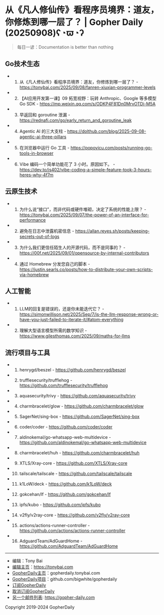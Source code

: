 # 从《凡人修仙传》看程序员境界：道友，你修炼到哪一层了？ | Gopher Daily (20250908)ʕ◔ϖ◔ʔ

>每日一谚：Documentation is better than nothing

## Go技术生态


- 1. 从《凡人修仙传》看程序员境界：道友，你修炼到哪一层了？ - https://tonybai.com/2025/09/08/fanren-xiuxian-programmer-levels

- 2. 【AI应用开发第一课】09 拓宽视野：玩转 Anthropic、Google 等多模型 Go SDK - https://mp.weixin.qq.com/s/ODKP4F81Dn0MrvOTDi-M5A

- 3. 早返回和 goroutine 泄漏 - https://rednafi.com/go/early_return_and_goroutine_leak

- 4. Agentic AI 的三大支柱 - https://dolthub.com/blog/2025-09-08-agentic-ai-three-pillars

- 5. 在浏览器中运行 Go 工具 - https://popovicu.com/posts/running-go-tools-in-browser

- 6. Vibe 编码一个简单功能花了 3 小时。原因如下。 - https://dev.to/js402/vibe-coding-a-simple-feature-took-3-hours-heres-why-4f7m


## 云原生技术


- 1. 为什么说“接口”，而非代码或硬件堆砌，决定了系统的性能上限？ - https://tonybai.com/2025/09/07/the-power-of-an-interface-for-performance

- 2. 避免在日志中泄露机密信息 - https://allan.reyes.sh/posts/keeping-secrets-out-of-logs

- 3. 为什么我们更信任陌生人的开源代码，而不是同事的？ - https://00f.net/2025/09/01/opensource-by-internal-contributors

- 4. 通过 Homebrew 分发您自己的脚本 - https://justin.searls.co/posts/how-to-distribute-your-own-scripts-via-homebrew


## 人工智能


- 1. LLM的回复是错误的，还是你未能迭代它？ - https://simonwillison.net/2025/Sep/7/is-the-llm-response-wrong-or-have-you-just-failed-to-iterate-it/#atom-everything

- 2. 理解大型语言模型所需的数学知识 - https://www.gilesthomas.com/2025/09/maths-for-llms


## 流行项目与工具


- 1. henrygd/beszel - https://github.com/henrygd/beszel

- 2. trufflesecurity/trufflehog - https://github.com/trufflesecurity/trufflehog

- 3. aquasecurity/trivy - https://github.com/aquasecurity/trivy

- 4. charmbracelet/glow - https://github.com/charmbracelet/glow

- 5. SagerNet/sing-box - https://github.com/SagerNet/sing-box

- 6. coder/coder - https://github.com/coder/coder

- 7. aldinokemal/go-whatsapp-web-multidevice - https://github.com/aldinokemal/go-whatsapp-web-multidevice

- 8. charmbracelet/huh - https://github.com/charmbracelet/huh

- 9. XTLS/Xray-core - https://github.com/XTLS/Xray-core

- 10. tailscale/tailscale - https://github.com/tailscale/tailscale

- 11. k1LoW/deck - https://github.com/k1LoW/deck

- 12. gokcehan/lf - https://github.com/gokcehan/lf

- 13. ipfs/kubo - https://github.com/ipfs/kubo

- 14. v2fly/v2ray-core - https://github.com/v2fly/v2ray-core

- 15. actions/actions-runner-controller - https://github.com/actions/actions-runner-controller

- 16. AdguardTeam/AdGuardHome - https://github.com/AdguardTeam/AdGuardHome


----

- 编辑：Tony Bai
- [编辑主页](https://tonybai.com)：https://tonybai.com
- [GopherDaily主页](https://gopherdaily.tonybai.com)：gopherdaily.tonybai.com
- [GopherDaily项目](https://github.com/bigwhite/gopherdaily)：github.com/bigwhite/gopherdaily
- [订阅GopherDaily](https://gopherdaily.tonybai.com/subscribe)
- [取消订阅GopherDaily](https://gopherdaily.tonybai.com/unsubscribe)
- [另一个邮件列表](https://gopher-daily.com): https://gopher-daily.com

Copyright 2019-2024 GopherDaily
